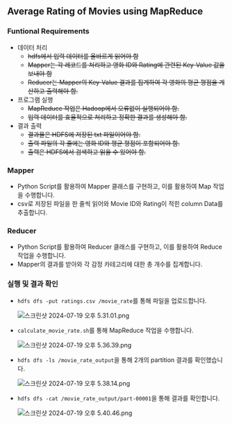 ## Average Rating of Movies using MapReduce

### Funtional Requirements

- 데이터 처리
    - ~~hdfs에서 입력 데이터를 올바르게 읽어야 함~~
    - ~~Mapper는 각 레코드를 처리하고 영화 ID와 Rating에 관련된 Key-Value 값을 보내야 함~~
    - ~~Reducer는 Mapper의 Key-Value 결과를 집계하여 각 영화의 평균 평점을 계산하고 출력해야 함.~~
- 프로그램 실행
    - ~~MapReduce 작업은 Hadoop에서 오류없이 실행되어야 함.~~
    - ~~입력 데이터를 효율적으로 처리하고 정확한 결과를 생성해야 함.~~
- 결과 출력
    - ~~결과물은 HDFS에 저장된 txt 파일이어야 함.~~
    - ~~출력 파일의 각 줄에는 영화 ID와 평균 평점이 포함되어야 함.~~
    - ~~출력은 HDFS에서 검색하고 읽을 수 있어야 함.~~

### Mapper

- Python Script를 활용하여 Mapper 클래스를 구현하고, 이를 활용하여 Map 작업을 수행합니다.
- csv로 저장된 파일을 한 줄씩 읽어와 Movie ID와 Rating이 적힌 column Data를 추출합니다.

### Reducer

- Python Script를 활용하여 Reducer 클래스를 구현하고, 이를 활용하여 Reduce 작업을 수행합니다.
- Mapper의 결과를 받아와 각 감정 카테고리에 대한 총 개수를 집계합니다.

### 실행 및 결과 확인

- `hdfs dfs -put ratings.csv /movie_rate`를 통해 파일을 업로드합니다.
    
    ![스크린샷 2024-07-19 오후 5.31.01.png](https://github.com/user-attachments/assets/2c44dc55-d7f3-41aa-b4ab-2fe56d8e756c)
    
- `calculate_movie_rate.sh`를 통해 MapReduce 작업을 수행합니다.
    
    ![스크린샷 2024-07-19 오후 5.36.39.png](https://github.com/user-attachments/assets/f1bcf302-2e48-4c1b-bbb9-534cba935f3c)
    
- `hdfs dfs -ls /movie_rate_output`을 통해 2개의 partition 결과를 확인했습니다.
    
    ![스크린샷 2024-07-19 오후 5.38.14.png](https://github.com/user-attachments/assets/6a9c62e6-b750-4a81-9128-6b12e92e81c9)
    
- `hdfs dfs -cat /movie_rate_output/part-00001`을 통해 결과를 확인합니다.

    ![스크린샷 2024-07-19 오후 5.40.46.png](https://github.com/user-attachments/assets/b08d08a9-4e8c-4e37-a20d-c831dbe3726c)